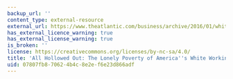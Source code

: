 ```yaml
---
backup_url: ''
content_type: external-resource
external_url: https://www.theatlantic.com/business/archive/2016/01/white-working-class-poverty/424341/
has_external_licence_warning: true
has_external_license_warning: true
is_broken: ''
license: https://creativecommons.org/licenses/by-nc-sa/4.0/
title: 'All Hollowed Out: The Lonely Poverty of America''s White Working Class'
uid: 07807fb8-7062-4b4c-8e2e-f6e23d866adf
---
```

